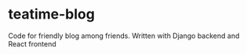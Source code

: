 # teatime-blog
Code for friendly blog among friends. Written with Django backend and React frontend

